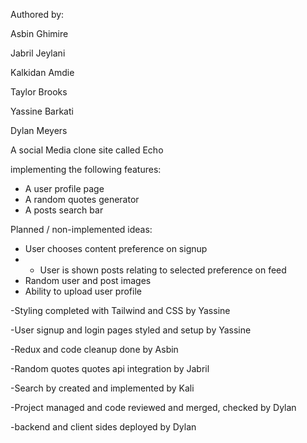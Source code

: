 Authored by: 

Asbin Ghimire

Jabril Jeylani

Kalkidan Amdie

Taylor Brooks

Yassine Barkati

Dylan Meyers


A social Media clone site called Echo

implementing the following features: 
- A user profile page
- A random quotes generator
- A posts search bar

Planned / non-implemented ideas:
- User chooses content preference on signup
- - User is shown posts relating to selected preference on feed
- Random user and post images
- Ability to upload user profile

-Styling completed with Tailwind and CSS by Yassine 

-User signup and login pages styled and setup by Yassine

-Redux and code cleanup done by Asbin

-Random quotes quotes api integration by Jabril

-Search by created and implemented by Kali


-Project managed and code reviewed and merged, checked by Dylan

-backend and client sides deployed by Dylan

